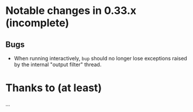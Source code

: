 Notable changes in 0.33.x (incomplete)
======================================

Bugs
----

* When running interactively, `bup` should no longer lose exceptions
  raised by the internal "output filter" thread.

Thanks to (at least)
====================

...
